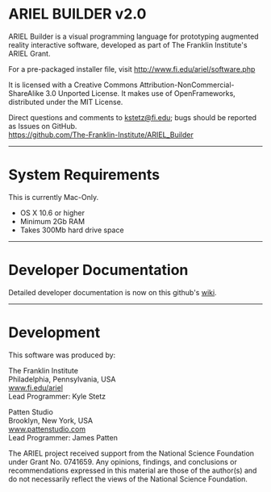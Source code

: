 ARIEL BUILDER v2.0
==================

ARIEL Builder is a visual programming language for prototyping augmented reality interactive software, developed as part of The Franklin Institute's ARIEL Grant.

For a pre-packaged installer file, visit http://www.fi.edu/ariel/software.php

It is licensed with a Creative Commons Attribution-NonCommercial-ShareAlike 3.0 Unported License.
It makes use of OpenFrameworks, distributed under the MIT License.

Direct questions and comments to kstetz@fi.edu; bugs should be reported as Issues on GitHub.  
https://github.com/The-Franklin-Institute/ARIEL_Builder

* * *

System Requirements
===================

This is currently Mac-Only.

* OS X 10.6 or higher
* Minimum 2Gb RAM
* Takes 300Mb hard drive space

* * *

Developer Documentation
=======================

Detailed developer documentation is now on this github's [wiki](https://github.com/The-Franklin-Institute/ARIEL_Builder/wiki).

* * *

Development
===============

This software was produced by:

The Franklin Institute  
Philadelphia, Pennsylvania, USA  
www.fi.edu/ariel  
Lead Programmer: Kyle Stetz
 
Patten Studio  
Brooklyn, New York, USA  
www.pattenstudio.com  
Lead Programmer: James Patten  

The ARIEL project received support from the National Science Foundation under Grant No. 0741659. Any opinions, findings, and conclusions or recommendations expressed in this material are those
of the author(s) and do not necessarily reflect the views of the National Science Foundation.
